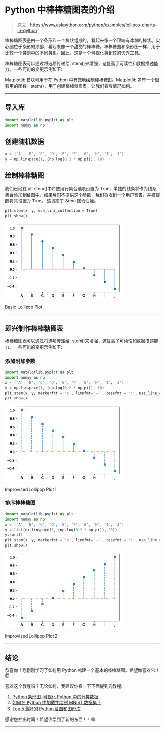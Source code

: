 # Python 中棒棒糖图表的介绍

> 原文：<https://www.askpython.com/python/examples/lollipop-charts-in-python>

棒棒糖图表是由一个条形和一个棒状组成的，看起来像一个顶端有冰糖的棒状。实心圆位于条形的顶部，看起来像一个甜甜的棒棒糖。棒棒糖图和条形图一样，用于比较一个类别中的不同类别。因此，这是一个可视化类比较的优秀工具。

棒棒糖图表可以通过将选项传递给. stem()来增强，这提高了可读性和数据描述能力。一些可能的变更示例如下:

Matplotlib 模块可用于在 Python 中有效地绘制棒棒糖图。Matplotlib 包有一个很有用的函数。stem()，用于创建棒棒糖图表。让我们看看情况如何。

* * *

## 导入库

```py
import matplotlib.pyplot as plt
import numpy as np

```

## 创建随机数据

```py
x = ['A', 'B', 'C', 'D', 'E', 'F', 'G', 'H', 'I', 'J']
y = np.linspace(1, (np.log(0.2 * np.pi)), 10)

```

## 绘制棒棒糖图

我们已经在 plt.stem()中将使用行集合选项设置为 True。单独的线条将作为线条集合添加到绘图中。如果我们不提供这个参数，我们将收到一个用户警告，并被提醒将其设置为 True。
这提高了 Stem 图的性能。

```py
plt.stem(x, y, use_line_collection = True)
plt.show()

```

![Basic Lollipop Plot](img/7c6561e0379486d1f09f2a20f0587f48.png)

Basic Lollipop Plot

* * *

## 即兴制作棒棒糖图表

棒棒糖图表可以通过将选项传递给. stem()来增强，这提高了可读性和数据描述能力。一些可能的变更示例如下:

### 添加附加参数

```py
import matplotlib.pyplot as plt
import numpy as np
x = ['A', 'B', 'C', 'D', 'E', 'F', 'G', 'H', 'I', 'J']
y = np.linspace(1, (np.log(0.2 * np.pi)), 10)
plt.stem(x, y, markerfmt = 's', linefmt='--', basefmt = ':', use_line_collection=True)
plt.show()

```

![Improvised Lollipop Plot 1](img/b26f006dec315646c6f2e86f890b6d17.png)

Improvised Lollipop Plot 1

### 排序棒棒糖图

```py
import matplotlib.pyplot as plt
import numpy as np
x = ['A', 'B', 'C', 'D', 'E', 'F', 'G', 'H', 'I', 'J']
y = list(np.linspace(1, (np.log(0.2 * np.pi)), 10))
y.sort()
plt.stem(x, y, markerfmt = 's', linefmt='--', basefmt = ':', use_line_collection=True)
plt.show()

```

![Improvised Lollipop Plot 2](img/ba48d9680db756504c7a86c47e7bc049.png)

Improvised Lollipop Plot 2

* * *

## 结论

恭喜你！您刚刚学习了如何用 Python 构建一个基本的棒棒糖图。希望你喜欢它！😇

喜欢这个教程吗？无论如何，我建议你看一下下面提到的教程:

1.  [Python 条形图–可视化 Python 中的分类数据](https://www.askpython.com/python/python-bar-plot)
2.  [如何在 Python 中加载并绘制 MNIST 数据集？](https://www.askpython.com/python/examples/load-and-plot-mnist-dataset-in-python)
3.  [Top 5 最好的 Python 绘图和图形库](https://www.askpython.com/python/python-plotting-and-graph-libraries)

感谢您抽出时间！希望你学到了新的东西！！😄

* * *